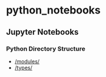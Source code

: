 # python_notebooks
## Jupyter Notebooks
### Python Directory Structure
 - [/modules/](https://github.com/nick3499/python_notebooks/tree/master/modules)
 - [/types/](https://github.com/nick3499/python_notebooks/tree/master/types)
